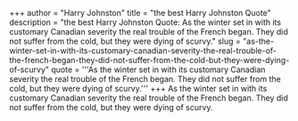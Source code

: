 +++
author = "Harry Johnston"
title = "the best Harry Johnston Quote"
description = "the best Harry Johnston Quote: As the winter set in with its customary Canadian severity the real trouble of the French began. They did not suffer from the cold, but they were dying of scurvy."
slug = "as-the-winter-set-in-with-its-customary-canadian-severity-the-real-trouble-of-the-french-began-they-did-not-suffer-from-the-cold-but-they-were-dying-of-scurvy"
quote = '''As the winter set in with its customary Canadian severity the real trouble of the French began. They did not suffer from the cold, but they were dying of scurvy.'''
+++
As the winter set in with its customary Canadian severity the real trouble of the French began. They did not suffer from the cold, but they were dying of scurvy.
